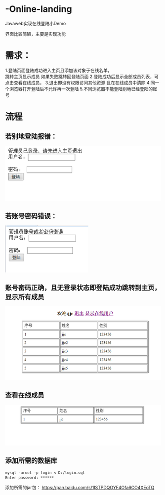 # -Online-landing
Javaweb实现在线登陆小Demo

界面比较简陋，主要是实现功能
# 需求：
1.登陆页面登陆成功进入主页且添加该对象于在线名单，  
跳转主页显示成员  如果失败跳转回登陆页面 
2.登陆成功后显示全部成员列表，可点击查看在线成员，
3.退出即没有权限访问其他资源 且在在线成员中清除
4.同一个浏览器打开登陆后不允许再一次登陆
5.不同浏览器不能登陆别地已经登陆的账号
 
 
# 流程
## 若别地登陆报错：

![](https://github.com/jjc123/-Online-landing/blob/master/image/1.png?raw=true )
## 若账号密码错误：

![](https://github.com/jjc123/-Online-landing/blob/master/image/4.png?raw=true )

## 账号密码正确，且无登录状态即登陆成功跳转到主页，显示所有成员
![](https://github.com/jjc123/-Online-landing/blob/master/image/2.png?raw=true )

## 查看在线成员
![](https://github.com/jjc123/-Online-landing/blob/master/image/3.png?raw=true )

## 添加所需的数据库
```
mysql -uroot -p login < D:/login.sql
Enter password: ******
```

添加所需的jar包：
https://pan.baidu.com/s/1ISTPDQOYF4Ofa6CO4XEoTQ
   
